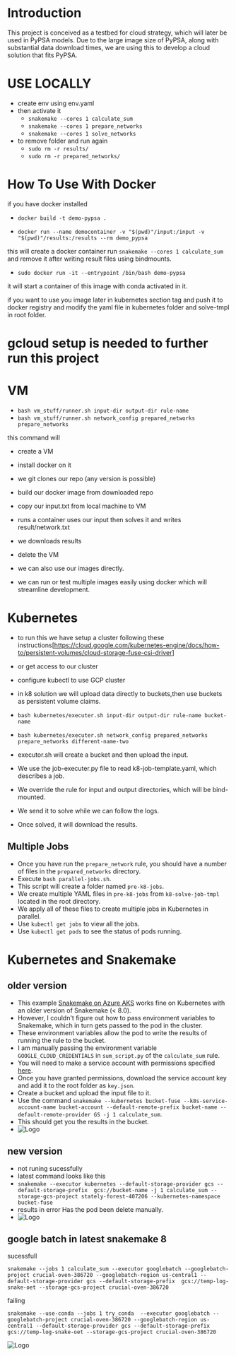 
# Introduction

This project is conceived as a testbed for cloud strategy, which will later be used in PyPSA models. Due to the large image size of PyPSA, along with substantial data download times, we are using this to develop a cloud solution that fits PyPSA.

# USE LOCALLY

- create env using env.yaml
- then activate it
  - `snakemake --cores 1 calculate_sum`
  - `snakemake --cores 1 prepare_networks`
  - `snakemake --cores 1 solve_networks`
- to remove folder and run again
  - `sudo rm -r results/`
  - `sudo rm -r prepared_networks/`

# How To Use With Docker

if you have docker installed

- `docker build -t demo-pypsa .`

- `docker run --name democontainer -v "$(pwd)"/input:/input -v "$(pwd)"/results:/results --rm demo_pypsa`

this will create a docker container run `snakemake --cores 1 calculate_sum`  and remove it after writing result files using bindmounts.

- `sudo docker run -it --entrypoint /bin/bash demo-pypsa`

it will start a container of this image with conda activated in it.

if you want to use you image later in kubernetes section tag and push it to docker registry and modify the yaml file in kubernetes folder and solve-tmpl in root folder.

# gcloud setup is needed to further run this project

# VM

- `bash vm_stuff/runner.sh input-dir output-dir rule-name`
- `bash vm_stuff/runner.sh network_config prepared_networks prepare_networks`

this command will

- create a VM
- install docker on it
- we git clones our repo (any version is possible)
- build our docker image from downloaded repo
- copy our input.txt from local machine to VM
- runs a container uses our input then solves it and writes result/network.txt
- we downloads results
- delete the VM

- we can also use our images directly.
- we can run or test multiple images easily using docker which will streamline development.

# Kubernetes

- to run this we have setup a cluster following these instructions[https://cloud.google.com/kubernetes-engine/docs/how-to/persistent-volumes/cloud-storage-fuse-csi-driver]
- or get access to our cluster
- configure kubectl to use GCP cluster

- in k8 solution we will upload data directly to buckets,then use buckets as persistent volume claims.

- `bash kubernetes/executer.sh input-dir output-dir rule-name bucket-name`

- `bash kubernetes/executer.sh network_config prepared_networks prepare_networks different-name-two`

- executor.sh will create a bucket and then upload the input.
- We use the job-executer.py file to read k8-job-template.yaml, which describes a job.
- We override the rule for input and output directories, which will be bind-mounted.
- We send it to solve while we can follow the logs.
- Once solved, it will download the results.

## Multiple Jobs

- Once you have run the `prepare_network` rule, you should have a number of files in the `prepared_networks` directory.
- Execute `bash parallel-jobs.sh`.
- This script will create a folder named `pre-k8-jobs`.
- We create multiple YAML files in `pre-k8-jobs` from `k8-solve-job-tmpl` located in the root directory.
- We apply all of these files to create multiple jobs in Kubernetes in parallel.
- Use `kubectl get jobs` to view all the jobs.
- Use `kubectl get pods` to see the status of pods running.

# Kubernetes and Snakemake

## older version

- This example [Snakemake on Azure AKS](https://snakemake.readthedocs.io/en/v7.32.3/executor_tutorial/azure_aks.html) works fine on Kubernetes with an older version of Snakemake (< 8.0).
- However, I couldn't figure out how to pass environment variables to Snakemake, which in turn gets passed to the pod in the cluster.
- These environment variables allow the pod to write the results of running the rule to the bucket.
- I am manually passing the environment variable `GOOGLE_CLOUD_CREDENTIALS` in `sum_script.py` of the `calculate_sum` rule.
- You will need to make a service account with permissions specified [here](https://snakemake.readthedocs.io/en/v7.32.3/executor_tutorial/azure_aks.html).
- Once you have granted permissions, download the service account key and add it to the root folder as `key.json`.
- Create a bucket and upload the input file to it.
- Use the command `snakemake --kubernetes bucket-fuse --k8s-service-account-name bucket-account --default-remote-prefix bucket-name --default-remote-provider GS -j 1 calculate_sum`.
- This should get you the results in the bucket.
- ![Logo](/k8-s7-sucess.png)

## new version

- not runing sucessfully
- latest command looks like this
- `snakemake --executor kubernetes --default-storage-provider gcs --default-storage-prefix  gcs://bucket-name -j 1 calculate_sum --storage-gcs-project stately-forest-407206 --kubernetes-namespace bucket-fuse`
- results in error Has the pod been delete manually.
- ![Logo](/k8-latest-error.png)
  
## google batch in latest snakemake 8

sucessfull

`snakemake --jobs 1 calculate_sum --executor googlebatch --googlebatch-project crucial-oven-386720 --googlebatch-region us-central1 --default-storage-provider gcs --default-storage-prefix  gcs://temp-log-snake-oet --storage-gcs-project crucial-oven-386720`

failing

`snakemake --use-conda --jobs 1 try_conda  --executor googlebatch --googlebatch-project crucial-oven-386720 --googlebatch-region us-central1 --default-storage-provider gcs --default-storage-prefix  gcs://temp-log-snake-oet --storage-gcs-project crucial-oven-386720`

![Logo](/batch-use-conda-error.png)

